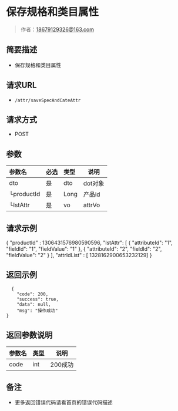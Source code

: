 # 保存规格和类目属性

> 作者：18679129326@163.com

## 简要描述

- 保存规格和类目属性

## 请求URL
- ` /attr/saveSpecAndCateAttr `
  
## 请求方式
- POST 

## 参数

|参数名|必选|类型|说明|
|:----    |:---|:----- |-----   |
|dto |是  |dto |dot对象   |
|└productId |是|Long| 产品id|
|└lstAttr |是|vo| attrVo|

## 请求示例
{
    "productId" : 1306431576980590596,
    "lstAttr": [
        {
            "attributeId": "1",
            "fieldId": "1",
            "fieldValue": "1"
        },
         {
            "attributeId": "2",
            "fieldId": "2",
            "fieldValue": "2"
        }
    ],
	"attrIdList" : [ 1328162900653232129]
}

## 返回示例 

``` 
  {
    "code": 200,
    "success": true,
    "data": null,
    "msg": "操作成功"
}
```

## 返回参数说明 

|参数名|类型|说明|
|:-----  |:-----|-----                           |
|code |int   |200成功  |

## 备注 

- 更多返回错误代码请看首页的错误代码描述